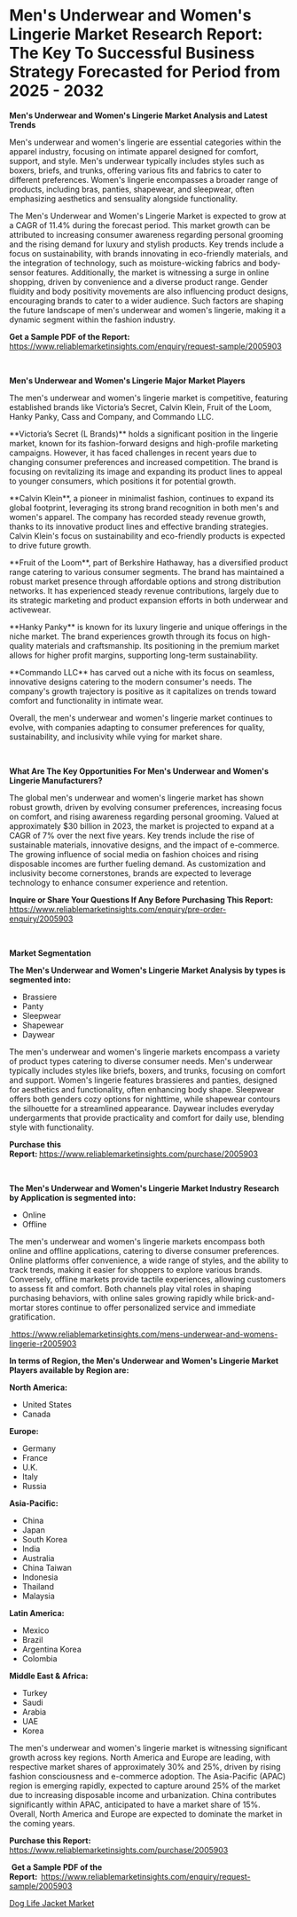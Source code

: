 <p><h1>Men's Underwear and Women's Lingerie Market Research Report: The Key To Successful Business Strategy Forecasted for Period from 2025 - 2032</h1></p><p><strong>Men's Underwear and Women's Lingerie Market Analysis and Latest Trends</strong></p>
<p><p>Men's underwear and women's lingerie are essential categories within the apparel industry, focusing on intimate apparel designed for comfort, support, and style. Men's underwear typically includes styles such as boxers, briefs, and trunks, offering various fits and fabrics to cater to different preferences. Women's lingerie encompasses a broader range of products, including bras, panties, shapewear, and sleepwear, often emphasizing aesthetics and sensuality alongside functionality.</p><p>The Men's Underwear and Women's Lingerie Market is expected to grow at a CAGR of 11.4% during the forecast period. This market growth can be attributed to increasing consumer awareness regarding personal grooming and the rising demand for luxury and stylish products. Key trends include a focus on sustainability, with brands innovating in eco-friendly materials, and the integration of technology, such as moisture-wicking fabrics and body-sensor features. Additionally, the market is witnessing a surge in online shopping, driven by convenience and a diverse product range. Gender fluidity and body positivity movements are also influencing product designs, encouraging brands to cater to a wider audience. Such factors are shaping the future landscape of men's underwear and women's lingerie, making it a dynamic segment within the fashion industry.</p></p>
<p><strong>Get a Sample PDF of the Report:&nbsp;</strong> <a href="https://www.reliablemarketinsights.com/enquiry/request-sample/2005903?utm_campaign=2012&utm_medium=2&utm_source=Github&utm_content=ia&utm_term=08022025&utm_id=mens-underwear-and-womens-lingerie">https://www.reliablemarketinsights.com/enquiry/request-sample/2005903</a></p>
<p>&nbsp;</p>
<p><strong>Men's Underwear and Women's Lingerie Major Market Players</strong></p>
<p><p>The men's underwear and women's lingerie market is competitive, featuring established brands like Victoria’s Secret, Calvin Klein, Fruit of the Loom, Hanky Panky, Cass and Company, and Commando LLC.</p><p>**Victoria’s Secret (L Brands)** holds a significant position in the lingerie market, known for its fashion-forward designs and high-profile marketing campaigns. However, it has faced challenges in recent years due to changing consumer preferences and increased competition. The brand is focusing on revitalizing its image and expanding its product lines to appeal to younger consumers, which positions it for potential growth.</p><p>**Calvin Klein**, a pioneer in minimalist fashion, continues to expand its global footprint, leveraging its strong brand recognition in both men's and women's apparel. The company has recorded steady revenue growth, thanks to its innovative product lines and effective branding strategies. Calvin Klein's focus on sustainability and eco-friendly products is expected to drive future growth.</p><p>**Fruit of the Loom**, part of Berkshire Hathaway, has a diversified product range catering to various consumer segments. The brand has maintained a robust market presence through affordable options and strong distribution networks. It has experienced steady revenue contributions, largely due to its strategic marketing and product expansion efforts in both underwear and activewear.</p><p>**Hanky Panky** is known for its luxury lingerie and unique offerings in the niche market. The brand experiences growth through its focus on high-quality materials and craftsmanship. Its positioning in the premium market allows for higher profit margins, supporting long-term sustainability.</p><p>**Commando LLC** has carved out a niche with its focus on seamless, innovative designs catering to the modern consumer's needs. The company's growth trajectory is positive as it capitalizes on trends toward comfort and functionality in intimate wear.</p><p>Overall, the men's underwear and women's lingerie market continues to evolve, with companies adapting to consumer preferences for quality, sustainability, and inclusivity while vying for market share.</p></p>
<p>&nbsp;</p>
<p><strong>What Are The Key Opportunities For Men's Underwear and Women's Lingerie Manufacturers?</strong></p>
<p><p>The global men's underwear and women's lingerie market has shown robust growth, driven by evolving consumer preferences, increasing focus on comfort, and rising awareness regarding personal grooming. Valued at approximately $30 billion in 2023, the market is projected to expand at a CAGR of 7% over the next five years. Key trends include the rise of sustainable materials, innovative designs, and the impact of e-commerce. The growing influence of social media on fashion choices and rising disposable incomes are further fueling demand. As customization and inclusivity become cornerstones, brands are expected to leverage technology to enhance consumer experience and retention.</p></p>
<p><strong>Inquire or Share Your Questions If Any Before Purchasing This Report:</strong> <a href="https://www.reliablemarketinsights.com/enquiry/pre-order-enquiry/2005903?utm_campaign=2012&utm_medium=2&utm_source=Github&utm_content=ia&utm_term=08022025&utm_id=mens-underwear-and-womens-lingerie">https://www.reliablemarketinsights.com/enquiry/pre-order-enquiry/2005903</a></p>
<p>&nbsp;</p>
<p><strong>Market Segmentation</strong></p>
<p><strong>The Men's Underwear and Women's Lingerie Market Analysis by types is segmented into:</strong></p>
<p><ul><li>Brassiere</li><li>Panty</li><li>Sleepwear</li><li>Shapewear</li><li>Daywear</li></ul></p>
<p><p>The men's underwear and women's lingerie markets encompass a variety of product types catering to diverse consumer needs. Men's underwear typically includes styles like briefs, boxers, and trunks, focusing on comfort and support. Women's lingerie features brassieres and panties, designed for aesthetics and functionality, often enhancing body shape. Sleepwear offers both genders cozy options for nighttime, while shapewear contours the silhouette for a streamlined appearance. Daywear includes everyday undergarments that provide practicality and comfort for daily use, blending style with functionality.</p></p>
<p><strong>Purchase this Report:&nbsp;</strong><a href="https://www.reliablemarketinsights.com/purchase/2005903?utm_campaign=2012&utm_medium=2&utm_source=Github&utm_content=ia&utm_term=08022025&utm_id=mens-underwear-and-womens-lingerie">https://www.reliablemarketinsights.com/purchase/2005903</a></p>
<p>&nbsp;</p>
<p><strong>The Men's Underwear and Women's Lingerie Market Industry Research by Application is segmented into:</strong></p>
<p><ul><li>Online</li><li>Offline</li></ul></p>
<p><p>The men's underwear and women's lingerie markets encompass both online and offline applications, catering to diverse consumer preferences. Online platforms offer convenience, a wide range of styles, and the ability to track trends, making it easier for shoppers to explore various brands. Conversely, offline markets provide tactile experiences, allowing customers to assess fit and comfort. Both channels play vital roles in shaping purchasing behaviors, with online sales growing rapidly while brick-and-mortar stores continue to offer personalized service and immediate gratification.</p></p>
<p><a href="https://www.reliablemarketinsights.com/mens-underwear-and-womens-lingerie-r2005903?utm_campaign=2012&utm_medium=2&utm_source=Github&utm_content=ia&utm_term=08022025&utm_id=mens-underwear-and-womens-lingerie">&nbsp;https://www.reliablemarketinsights.com/mens-underwear-and-womens-lingerie-r2005903</a></p>
<p><strong>In terms of Region, the Men's Underwear and Women's Lingerie Market Players available by Region are:</strong></p>
<p>
    <p> <strong> North America: </strong>
        <ul>
            <li>United States</li>
            <li>Canada</li>
        </ul>
        </p> 
    <p> <strong> Europe: </strong>
        <ul>
            <li>Germany</li>
            <li>France</li>
            <li>U.K.</li>
            <li>Italy</li>
            <li>Russia</li>
        </ul>
        </p> 
    <p> <strong> Asia-Pacific: </strong>
        <ul>
            <li>China</li>
            <li>Japan</li>
            <li>South Korea</li>
            <li>India</li>
            <li>Australia</li>
            <li>China Taiwan</li>
            <li>Indonesia</li>
            <li>Thailand</li>
            <li>Malaysia</li>
        </ul>
        </p> 
    <p> <strong> Latin America: </strong>
        <ul>
            <li>Mexico</li>
            <li>Brazil</li>
            <li>Argentina Korea</li>
            <li>Colombia</li>
        </ul>
        </p> 
    <p> <strong> Middle East & Africa: </strong>
        <ul>
            <li>Turkey</li>
            <li>Saudi</li>
            <li>Arabia</li>
            <li>UAE</li>
            <li>Korea</li>
        </ul>
    </p>
    </p>
<p><p>The men's underwear and women's lingerie market is witnessing significant growth across key regions. North America and Europe are leading, with respective market shares of approximately 30% and 25%, driven by rising fashion consciousness and e-commerce adoption. The Asia-Pacific (APAC) region is emerging rapidly, expected to capture around 25% of the market due to increasing disposable income and urbanization. China contributes significantly within APAC, anticipated to have a market share of 15%. Overall, North America and Europe are expected to dominate the market in the coming years.</p></p>
<p><strong>Purchase this Report: </strong><a href="https://www.reliablemarketinsights.com/purchase/2005903?utm_campaign=2012&utm_medium=2&utm_source=Github&utm_content=ia&utm_term=08022025&utm_id=mens-underwear-and-womens-lingerie">https://www.reliablemarketinsights.com/purchase/2005903</a></p>
<p>&nbsp;<strong>Get a Sample PDF of the Report:&nbsp;&nbsp;</strong><a href="https://www.reliablemarketinsights.com/enquiry/request-sample/2005903?utm_campaign=2012&utm_medium=2&utm_source=Github&utm_content=ia&utm_term=08022025&utm_id=mens-underwear-and-womens-lingerie">https://www.reliablemarketinsights.com/enquiry/request-sample/2005903</a></p>
<p><strong></strong></p>
<p><p><a href="https://github.com/GenaGaines34/Market-Research-Report-List-1/blob/main/dog-life-jacket-market.md?utm_campaign=2012&utm_medium=2&utm_source=Github&utm_content=ia&utm_term=08022025&utm_id=mens-underwear-and-womens-lingerie">Dog Life Jacket Market</a></p></p>